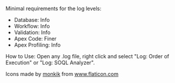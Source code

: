 Minimal requirements for the log levels:
- Database: Info
- Workflow: Info
- Validation: Info
- Apex Code: Finer
- Apex Profiling: Info

How to Use:
Open any .log file, right click and select "Log: Order of Execution" or "Log: SOQL Analyzer".






<div>Icons made by <a href="https://www.flaticon.com/authors/monkik" title="monkik">monkik</a> from <a href="https://www.flaticon.com/" title="Flaticon">www.flaticon.com</a></div>